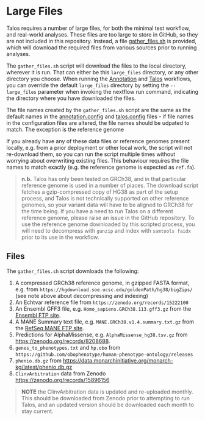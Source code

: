 # Large Files

Talos requires a number of large files, for both the minimal test workflow, and real-world analyses. These files are too large to store in GitHub, so they are not included in this repository. Instead, a file [gather_files.sh](gather_files.sh) is provided, which will download the required files from various sources prior to running analyses.

The `gather_files.sh` script will download the files to the local directory, wherever it is run. That can either be this `large_files` directory, or any other directory you choose. When running the [Annotation](../nextflow/annotation.nf) and [Talos](../nextflow/talos.nf) workflows, you can override the default `large_files` directory by setting the `--large_files` parameter when invoking the nextflow run command, indicating the directory where you have downloaded the files.

The file names created by the `gather_files.sh` script are the same as the default names in the [annotation.config](../nextflow/annotation.config) and [talos.config](../nextflow/talos.config) files - if file names in the configuration files are altered, the file names should be udpated to match. The exception is the reference genome

If you already have any of these data files or reference genomes present locally, e.g. from a prior deployment or other local work, the script will not re-download them, so you can run the script multiple times without worrying about overwriting existing files. This behaviour requires the file names to match exactly (e.g. the reference genome is expected as `ref.fa`).

> **n.b.** Talos has only been tested on GRCh38, and in that particular reference genome is used in a number of places. The download script fetches a gzip-compressed copy of HG38 as part of the setup process, and Talos is not technically supported on other reference genomes, so your variant data will have to be aligned to GRCh38 for the time being. If you have a need to run Talos on a different reference genome, please raise an issue in the GitHub repository. To use the reference genome downloaded by this scripted process, you will need to decompress with `gunzip` and index with `samtools faidx` prior to its use in the workflow.

## Files

The `gather_files.sh` script downloads the following:

1. A compressed GRCh38 reference genome, in gzipped FASTA format, e.g. from `https://hgdownload.soe.ucsc.edu/goldenPath/hg38/bigZips/` (see note above about decompressing and indexing)
2. An Echtvar reference file from `https://zenodo.org/records/15222100`
3. An Ensembl GFF3 file, e.g. `Homo_sapiens.GRCh38.113.gff3.gz` from the [Ensembl FTP site](https://ftp.ensembl.org/pub/release-113/gff3/homo_sapiens).
4. A MANE Summary text file, e.g. `MANE.GRCh38.v1.4.summary.txt.gz` from the [RefSeq MANE FTP site](https://ftp.ncbi.nlm.nih.gov/refseq/MANE/MANE_human/release_1.4).
5. Predictions for AlphaMissense, e.g. `AlphaMissense_hg38.tsv.gz` from https://zenodo.org/records/8208688.
6. `genes_to_phenotypes.txt` and `hp.obo` from `https://github.com/obophenotype/human-phenotype-ontology/releases`
7. `phenio.db.gz` from https://data.monarchinitiative.org/monarch-kg/latest/phenio.db.gz
8. `ClinvArbitration` data from Zenodo https://zenodo.org/records/15896156

> **NOTE** the ClinvArbitration data is updated and re-uploaded monthly. This should be downloaded from Zenodo prior to attempting to run Talos, and an updated version should be downloaded each month to stay current.
